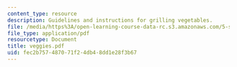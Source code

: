 ```yaml
---
content_type: resource
description: Guidelines and instructions for grilling vegetables.
file: /media/https%3A/open-learning-course-data-rc.s3.amazonaws.com/5-s16-advanced-kitchen-chemistry-spring-2002/fec2b757487071f24db48dd1e28f3b67_veggies.pdf
file_type: application/pdf
resourcetype: Document
title: veggies.pdf
uid: fec2b757-4870-71f2-4db4-8dd1e28f3b67
---
```

